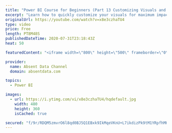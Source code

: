 ```yaml
---
title: "Power BI Course for Beginners (Part 13 Customizing Visuals and Dashboard Structure)"
excerpt: "Learn how to quickly customize your visuals for maximum impact and use visual philosophy to improve your insights."
originalUrl: https://youtube.com/watch?v=x8e3czhaTU4
type: video
price: Free
length: PT8M48S
publishedDateTime: 2020-07-31T23:18:43Z
heat: 50

featuredContent: "<iframe width=\"800\" height=\"500\" frameborder=\"0\" src=\"https://www.youtube.com/embed/x8e3czhaTU4\" allow=\"accelerometer; autoplay; encrypted-media; gyroscope; picture-in-picture\" allowfullscreen></iframe>"

provider:
  name: Absent Data Channel
  domain: absentdata.com

topics:
  - Power BI

images:
  - url: https://i.ytimg.com/vi/x8e3czhaTU4/hqdefault.jpg
    width: 480
    height: 360
    isCached: true

secured: "f/9r/RDQM5zmvrO6l8qd0BJ5Q1EBxk9IkMqeVKnU+L7ikdizPk9tM1YRpfhMHNbyDsXLE+NEjGhQYDJkOvow6M9qE/Bta9cjIPe03g2dFIw6324B/l3oZT2j6rDjnu2jzIG2+VVbUPBAc0xAg9ku5y5fX7Cot15hMZJJgSy0oL5kghzqEJqv4lLcN0SmQm4XczyBeD9mIq72kT1rZqFNLlRC7jUXC4+VcJBQ7421TXpmfhDl7/WuwPI9kBvJw1HT/ty9a5AnpaW3MYCYxJu8wkCCm7WVeTHj3FR4BPAlXjTuuKyBN4Cf4DgsP3nF9n9TdlxjSqixe38t5cpIzTRBsWiQ98jRZC5CK080DThHArlTwGYd+ANCJE+kG3xLJnz4BLiYQu2LqoiCW3yIy/v2MxpHigoOmEW8GP9ygsICgXc=;blYPd8SE5nzO/h6gVnMn3w=="
---
```


